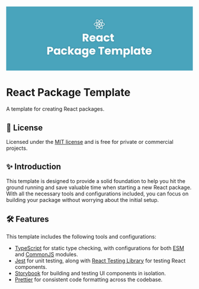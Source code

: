 ![React Package Template](https://raw.githubusercontent.com/andrewdyer/andrewdyer/refs/heads/main/assets/images/covers/react-package-template.png)

# React Package Template

A template for creating React packages.

## 📄 License

Licensed under the [MIT license](https://opensource.org/licenses/MIT) and is free for private or commercial projects.

## ✨ Introduction

This template is designed to provide a solid foundation to help you hit the ground running and save valuable time when starting a new React package. With all the necessary tools and configurations included, you can focus on building your package without worrying about the initial setup.

## 🛠️ Features

This template includes the following tools and configurations:

-   [TypeScript](https://www.typescriptlang.org/) for static type checking, with configurations for both [ESM](https://nodejs.org/api/esm.html) and [CommonJS](https://nodejs.org/docs/latest/api/modules.html#modules-commonjs-modules) modules.
-   [Jest](https://jestjs.io/) for unit testing, along with [React Testing Library](https://testing-library.com/docs/react-testing-library/intro/) for testing React components.
-   [Storybook](https://storybook.js.org/) for building and testing UI components in isolation.
-   [Prettier](https://prettier.io/) for consistent code formatting across the codebase.
